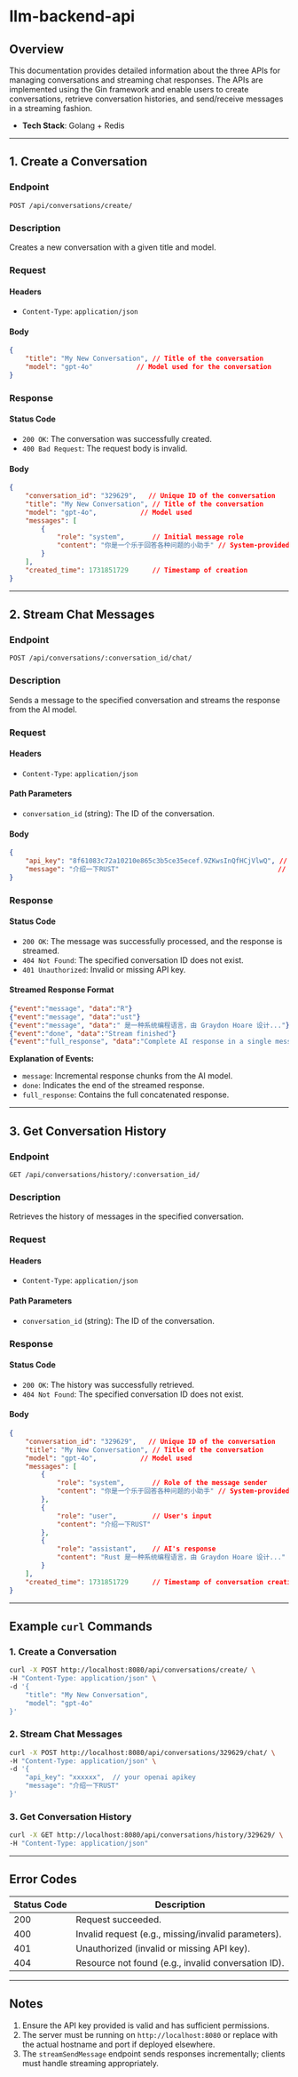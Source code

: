 # llm-backend-api

## Overview
This documentation provides detailed information about the three APIs for managing conversations and streaming chat responses. The APIs are implemented using the Gin framework and enable users to create conversations, retrieve conversation histories, and send/receive messages in a streaming fashion.

- **Tech Stack**: Golang + Redis

---

## 1. **Create a Conversation**

### **Endpoint**
`POST /api/conversations/create/`

### **Description**
Creates a new conversation with a given title and model.

### **Request**
#### **Headers**
- `Content-Type`: `application/json`

#### **Body**
```json
{
    "title": "My New Conversation", // Title of the conversation
    "model": "gpt-4o"           // Model used for the conversation
}
```

### **Response**
#### **Status Code**
- `200 OK`: The conversation was successfully created.
- `400 Bad Request`: The request body is invalid.

#### **Body**
```json
{
    "conversation_id": "329629",   // Unique ID of the conversation
    "title": "My New Conversation", // Title of the conversation
    "model": "gpt-4o",           // Model used
    "messages": [
        {
            "role": "system",       // Initial message role
            "content": "你是一个乐于回答各种问题的小助手" // System-provided context
        }
    ],
    "created_time": 1731851729      // Timestamp of creation
}
```

---

## 2. **Stream Chat Messages**

### **Endpoint**
`POST /api/conversations/:conversation_id/chat/`

### **Description**
Sends a message to the specified conversation and streams the response from the AI model.

### **Request**
#### **Headers**
- `Content-Type`: `application/json`

#### **Path Parameters**
- `conversation_id` (string): The ID of the conversation.

#### **Body**
```json
{
    "api_key": "8f61083c72a10210e865c3b5ce35ecef.9ZKwsInQfHCjVlwQ", // API key for authentication
    "message": "介绍一下RUST"                                        // Message to send
}
```

### **Response**
#### **Status Code**
- `200 OK`: The message was successfully processed, and the response is streamed.
- `404 Not Found`: The specified conversation ID does not exist.
- `401 Unauthorized`: Invalid or missing API key.

#### **Streamed Response Format**
```json
{"event":"message", "data":"R"}
{"event":"message", "data":"ust"}
{"event":"message", "data":" 是一种系统编程语言，由 Graydon Hoare 设计..."}
{"event":"done", "data":"Stream finished"}
{"event":"full_response", "data":"Complete AI response in a single message."}
```

**Explanation of Events:**
- `message`: Incremental response chunks from the AI model.
- `done`: Indicates the end of the streamed response.
- `full_response`: Contains the full concatenated response.

---

## 3. **Get Conversation History**

### **Endpoint**
`GET /api/conversations/history/:conversation_id/`

### **Description**
Retrieves the history of messages in the specified conversation.

### **Request**
#### **Headers**
- `Content-Type`: `application/json`

#### **Path Parameters**
- `conversation_id` (string): The ID of the conversation.

### **Response**
#### **Status Code**
- `200 OK`: The history was successfully retrieved.
- `404 Not Found`: The specified conversation ID does not exist.

#### **Body**
```json
{
    "conversation_id": "329629",   // Unique ID of the conversation
    "title": "My New Conversation", // Title of the conversation
    "model": "gpt-4o",           // Model used
    "messages": [
        {
            "role": "system",       // Role of the message sender
            "content": "你是一个乐于回答各种问题的小助手" // System-provided context
        },
        {
            "role": "user",         // User's input
            "content": "介绍一下RUST"
        },
        {
            "role": "assistant",    // AI's response
            "content": "Rust 是一种系统编程语言，由 Graydon Hoare 设计..."
        }
    ],
    "created_time": 1731851729      // Timestamp of conversation creation
}
```

---

## Example `curl` Commands

### 1. **Create a Conversation**
```bash
curl -X POST http://localhost:8080/api/conversations/create/ \
-H "Content-Type: application/json" \
-d '{
    "title": "My New Conversation",
    "model": "gpt-4o"
}'
```

### 2. **Stream Chat Messages**
```bash
curl -X POST http://localhost:8080/api/conversations/329629/chat/ \
-H "Content-Type: application/json" \
-d '{
    "api_key": "xxxxxx",  // your openai apikey
    "message": "介绍一下RUST"
}'
```

### 3. **Get Conversation History**
```bash
curl -X GET http://localhost:8080/api/conversations/history/329629/ \
-H "Content-Type: application/json"
```

---

## Error Codes

| Status Code | Description                                         |
| ----------- | --------------------------------------------------- |
| 200         | Request succeeded.                                  |
| 400         | Invalid request (e.g., missing/invalid parameters). |
| 401         | Unauthorized (invalid or missing API key).          |
| 404         | Resource not found (e.g., invalid conversation ID). |

---

## Notes
1. Ensure the API key provided is valid and has sufficient permissions.
2. The server must be running on `http://localhost:8080` or replace with the actual hostname and port if deployed elsewhere.
3. The `streamSendMessage` endpoint sends responses incrementally; clients must handle streaming appropriately.